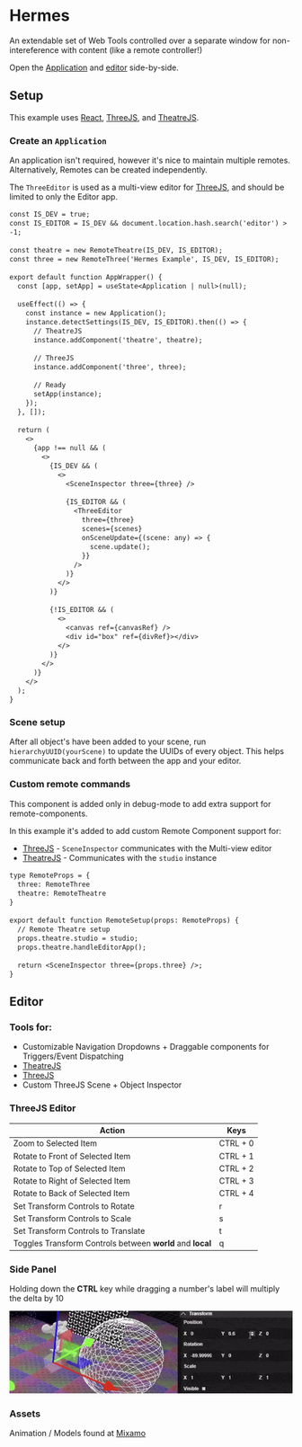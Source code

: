 # Hermes

An extendable set of Web Tools controlled over a separate window for non-intereference with content (like a remote controller!)

Open the [Application](https://hermes-lovat.vercel.app/) and [editor](https://hermes-lovat.vercel.app/#editor) side-by-side.

## Setup

This example uses [React](https://react.dev/), [ThreeJS](https://threejs.org/), and [TheatreJS](https://theatrejs.com/).

### Create an `Application`

An application isn't required, however it's nice to maintain multiple remotes. Alternatively, Remotes can be created independently.

The `ThreeEditor` is used as a multi-view editor for [ThreeJS](https://threejs.org/), and should be limited to only the Editor app.

```
const IS_DEV = true;
const IS_EDITOR = IS_DEV && document.location.hash.search('editor') > -1;

const theatre = new RemoteTheatre(IS_DEV, IS_EDITOR);
const three = new RemoteThree('Hermes Example', IS_DEV, IS_EDITOR);

export default function AppWrapper() {
  const [app, setApp] = useState<Application | null>(null);

  useEffect(() => {
    const instance = new Application();
    instance.detectSettings(IS_DEV, IS_EDITOR).then(() => {
      // TheatreJS
      instance.addComponent('theatre', theatre);

      // ThreeJS
      instance.addComponent('three', three);

      // Ready
      setApp(instance);
    });
  }, []);

  return (
    <>
      {app !== null && (
        <>
          {IS_DEV && (
            <>
              <SceneInspector three={three} />

              {IS_EDITOR && (
                <ThreeEditor
                  three={three}
                  scenes={scenes}
                  onSceneUpdate={(scene: any) => {
                    scene.update();
                  }}
                />
              )}
            </>
          )}
          
          {!IS_EDITOR && (
            <>
              <canvas ref={canvasRef} />
              <div id="box" ref={divRef}></div>
            </>
          )}
        </>
      )}
    </>
  );
}
```

### Scene setup

After all object's have been added to your scene, run `hierarchyUUID(yourScene)` to update the UUIDs of every object. This helps communicate back and forth between the app and your editor.

### Custom remote commands

This component is added only in debug-mode to add extra support for remote-components.

In this example it's added to add custom Remote Component support for:

- [ThreeJS](https://threejs.org/) - `SceneInspector` communicates with the Multi-view editor
- [TheatreJS](https://theatrejs.com/) - Communicates with the `studio` instance

```
type RemoteProps = {
  three: RemoteThree
  theatre: RemoteTheatre
}

export default function RemoteSetup(props: RemoteProps) {
  // Remote Theatre setup
  props.theatre.studio = studio;
  props.theatre.handleEditorApp();

  return <SceneInspector three={props.three} />;
}
```

## Editor

### Tools for:

- Customizable Navigation Dropdowns + Draggable components for Triggers/Event Dispatching
- [TheatreJS](https://www.theatrejs.com/)
- [ThreeJS](https://threejs.org/)
- Custom ThreeJS Scene + Object Inspector

### ThreeJS Editor

| Action | Keys |
| ------ | ------ |
| Zoom to Selected Item | CTRL + 0 |
| Rotate to Front of Selected Item | CTRL + 1 |
| Rotate to Top of Selected Item | CTRL + 2 |
| Rotate to Right of Selected Item | CTRL + 3 |
| Rotate to Back of Selected Item | CTRL + 4 |
| Set Transform Controls to Rotate | r |
| Set Transform Controls to Scale | s |
| Set Transform Controls to Translate | t |
| Toggles Transform Controls between **world** and **local** | q |

### Side Panel

Holding down the **CTRL** key while dragging a number's label will multiply the delta by 10

![Drag Multiplier](images/dragMultiplier.gif)

### Assets

Animation / Models found at [Mixamo](https://www.mixamo.com/)
